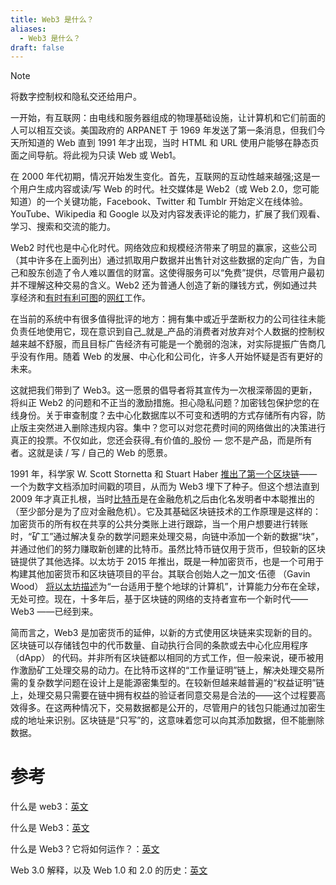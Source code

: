 ```yaml
---
title: Web3 是什么？
aliases:
  - Web3 是什么？
draft: false
---
```

>[!NOTE]
>将数字控制权和隐私交还给用户。


一开始，有互联网：由电线和服务器组成的物理基础设施，让计算机和它们前面的人可以相互交谈。美国政府的 ARPANET 于 1969 年发送了第一条消息，但我们今天所知道的 Web 直到 1991 年才出现，当时 HTML 和 URL 使用户能够在静态页面之间导航。将此视为只读 Web 或 Web1。

在 2000 年代初期，情况开始发生变化。首先，互联网的互动性越来越强;这是一个用户生成内容或读/写 Web 的时代。社交媒体是 Web2（或 Web 2.0，您可能知道）的一个关键功能，Facebook、Twitter 和 Tumblr 开始定义在线体验。YouTube、Wikipedia 和 Google 以及对内容发表评论的能力，扩展了我们观看、学习、搜索和交流的能力。

Web2 时代也是中心化时代。网络效应和规模经济带来了明显的赢家，这些公司（其中许多在上面列出）通过抓取用户数据并出售针对这些数据的定向广告，为自己和股东创造了令人难以置信的财富。这使得服务可以“免费”提供，尽管用户最初并不理解这种交易的含义。Web2 还为普通人创造了新的赚钱方式，例如通过共享经济和[有时有利可图](https://www.businessinsider.com/how-much-money-instagram-influencers-earn-examples-2021-6)的[网红](https://www.cnbc.com/2021/04/30/how-much-money-you-can-make-off-social-media-following-calculator.html)工作。

在当前的系统中有很多值得批评的地方：拥有集中或近乎垄断权力的公司往往未能负责任地使用它，现在意识到自己_就是_产品的消费者对放弃对个人数据的控制权越来越不舒服，而且目标广告经济有可能是一个脆弱的泡沫，对实际提振广告商几乎没有作用。随着 Web 的发展、中心化和公司化，许多人开始怀疑是否有更好的未来。

这就把我们带到了 Web3。这一愿景的倡导者将其宣传为一次根深蒂固的更新，将纠正 Web2 的问题和不正当的激励措施。担心隐私问题？加密钱包保护您的在线身份。关于审查制度？去中心化数据库以不可变和透明的方式存储所有内容，防止版主突然进入删除违规内容。集中？您可以对您花费时间的网络做出的决策进行真正的投票。不仅如此，您还会获得_有价值的_股份 — 您不是产品，而是所有者。这就是读 / 写 / 自己的 Web 的愿景。

1991 年，科学家 W. Scott Stornetta 和 Stuart Haber [推出了](https://www.anf.es/pdf/Haber_Stornetta.pdf)[第一个区块链](https://www.vice.com/en/article/j5nzx4/what-was-the-first-blockchain)——一个为数字文档添加时间戳的项目，从而为 Web3 埋下了种子。但这个想法直到 2009 年才真正扎根，当时[比特币](https://www.ussc.gov/sites/default/files/pdf/training/annual-national-training-seminar/2018/Emerging_Tech_Bitcoin_Crypto.pdf)是在金融危机之后由化名发明者中本聪推出的（至少部分是为了应对金融危机）。它及其基础区块链技术的工作原理是这样的：加密货币的所有权在共享的公共分类账上进行跟踪，当一个用户想要进行转账时，“矿工”通过解决复杂的数学问题来处理交易，向链中添加一个新的数据“块”，并通过他们的努力赚取新创建的比特币。虽然比特币链仅用于货币，但较新的区块链提供了其他选择。以太坊于 2015 年推出，既是一种加密货币，也是一个可用于构建其他加密货币和区块链项目的平台。其联合创始人之一加文·伍德 （Gavin Wood） [将以太坊描述](https://www.newstatesman.com/science-tech/2016/04/ethereum-competitor-bitcoin-which-could-transform-entire-industries)为“一台适用于整个地球的计算机”，计算能力分布在全球，无处可控。现在，十多年后，基于区块链的网络的支持者宣布一个新时代——Web3 ——已经到来。

简而言之，Web3 是加密货币的延伸，以新的方式使用区块链来实现新的目的。区块链可以存储钱包中的代币数量、自动执行合同的条款或去中心化应用程序 （dApp） 的代码。并非所有区块链都以相同的方式工作，但一般来说，硬币被用作激励矿工处理交易的动力。在比特币这样的“工作量证明”链上，解决处理交易所需的复杂数学问题在设计上是能源密集型的。在较新但越来越普遍的“权益证明”链上，处理交易只需要在链中拥有权益的验证者同意交易是合法的——这个过程要高效得多。在这两种情况下，交易数据都是公开的，尽管用户的钱包只能通过加密生成的地址来识别。区块链是“只写”的，这意味着您可以向其添加数据，但不能删除数据。



# 参考

什么是 web3：[英文](https://hbr.org/2022/05/what-is-web3)

什么是 Web3：[英文](https://www.coindesk.com/learn/what-is-web-3-and-why-is-everyone-talking-about-it/)

什么是 Web3？它将如何运作？：[英文](https://www.pcmag.com/how-to/what-is-web3-and-how-will-it-work)

Web 3.0 解释，以及 Web 1.0 和 2.0 的历史：[英文](https://www.investopedia.com/web-20-web-30-5208698)

